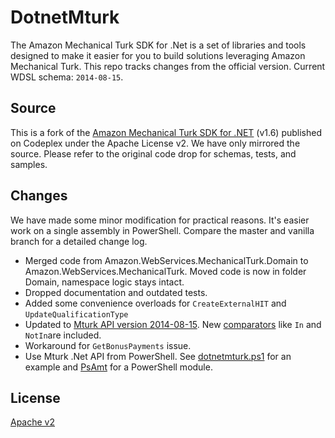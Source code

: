 # DotnetMturk

The Amazon Mechanical Turk SDK for .Net is a set of libraries and tools designed to make it easier for you to build solutions leveraging Amazon Mechanical Turk. This repo tracks changes from the official version. Current WDSL schema: `2014-08-15`.

## Source

This is a fork of the [Amazon Mechanical Turk SDK for .NET](http://mturkdotnet.codeplex.com/) (v1.6) published on Codeplex under the Apache License v2. We have only mirrored the source. Please refer to the original code drop for schemas, tests, and samples.

## Changes

We have made some minor modification for practical reasons. It's easier work on a single assembly in PowerShell. 
Compare the master and vanilla branch for a detailed change log.

- Merged code from Amazon.WebServices.MechanicalTurk.Domain to Amazon.WebServices.MechanicalTurk. Moved code is now in folder Domain, namespace logic stays intact.
- Dropped documentation and outdated tests.
- Added some convenience overloads for `CreateExternalHIT` and `UpdateQualificationType`
- Updated to [Mturk API version 2014-08-15](http://docs.aws.amazon.com/AWSMechTurk/latest/AWSMturkAPI/ApiReference_WsdlLocationArticle.html). New [comparators](http://mechanicalturk.typepad.com/blog/2014/07/new-qualification-comparators-add-greater-flexibility-to-qualifications-.html) like `In` and `NotIn`are included.
- Workaround for `GetBonusPayments` issue.
- Use Mturk .Net API from PowerShell. See [dotnetmturk.ps1](https://github.com/DeSciL/DotnetMturk/blob/master/DotnetMturk.ps1) for an example and [PsAmt](https://github.com/DeSciL/PsAmt) for a PowerShell module.

## License

[Apache v2](https://github.com/DeSciL/DotnetMturk/blob/master/LICENSE)